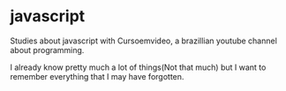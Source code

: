 # javascript
Studies about javascript with Cursoemvideo, a brazillian youtube channel about programming. 

I already know pretty much a lot of things(Not that much) but I want to remember everything that I may have forgotten.

